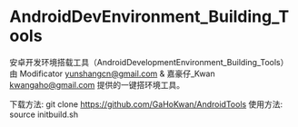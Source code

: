 AndroidDevEnvironment_Building_Tools
====================================

安卓开发环境搭载工具（AndroidDevelopmentEnvironment_Building_Tools）
由 Modificator yunshangcn@gmail.com & 嘉豪仔_Kwan kwangaho@gmail.com 提供的一键搭环境工具。

下载方法:
        git clone https://github.com/GaHoKwan/AndroidTools
使用方法:
        source initbuild.sh
